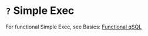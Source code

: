 # `?` Simple Exec



For functional Simple Exec, see Basics: [Functional qSQL](../basics/funsql.md#simple-exec)

